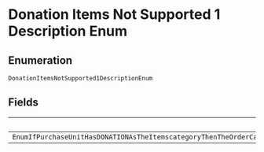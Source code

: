 
# Donation Items Not Supported 1 Description Enum

## Enumeration

`DonationItemsNotSupported1DescriptionEnum`

## Fields

| Name |
|  --- |
| `EnumIfPurchaseUnitHasDONATIONAsTheItemscategoryThenTheOrderCanAtMostHaveOnePurchaseUnitMultiplePurchaseUnitsAreNotSupportedIfEitherOfThemHaveAtLeastOneItemsWithCategoryAsDONATION` |

